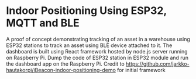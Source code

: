 # Indoor Positioning Using ESP32, MQTT and BLE
A proof of concept demonstrating tracking of an asset in a warehouse using ESP32 stations to track an asset using BLE device attached to it.
The dashboard is built using React framework hosted by node.js server running on Raspberry Pi.
Dump the code of ESP32 station in ESP32 module and run the dashboard app on the Raspberry Pi.
Credit to https://github.com/jarkko-hautakorpi/iBeacon-indoor-positioning-demo for initial framework
